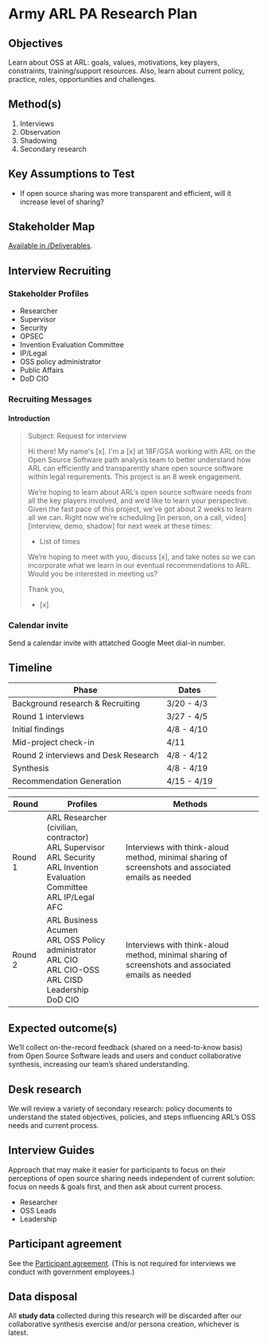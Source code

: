 # Army ARL PA Research Plan

## Objectives

Learn about OSS at ARL: goals, values, motivations, key players, constraints, training/support resources. Also, learn about current policy, practice, roles, opportunities and challenges.

## Method(s)

1. Interviews
2. Observation
3. Shadowing
4. Secondary research

## Key Assumptions to Test

- If open source sharing was more transparent and efficient, will it increase level of sharing?

## Stakeholder Map

[Available in /Deliverables](/Deliverables/ARL%20Stakeholder%20Map%20March%2029.pdf).

## Interview Recruiting

### Stakeholder Profiles

- Researcher
- Supervisor
- Security
- OPSEC
- Invention Evaluation Committee
- IP/Legal
- OSS policy administrator
- Public Affairs
- DoD CIO

### Recruiting Messages

#### Introduction

> Subject: Request for interview
>
> Hi there! My name's [x]. I'm a [x] at 18F/GSA working with ARL on the Open Source Software path analysis team to better understand how ARL can efficiently and transparently share open source software within legal requirements. This project is an 8 week engagement.
>
> We’re hoping to learn about ARL’s open source software needs from all the key players involved, and we’d like to learn your perspective. Given the fast pace of this project, we’ve got about 2 weeks to learn all we can. Right now we’re scheduling [in person, on a call, video] [interview, demo, shadow] for next week at these times:
>
> - List of times
>
> We’re hoping to meet with you, discuss [x], and take notes so we can incorporate what we learn in our eventual recommendations to ARL. Would you be interested in meeting us?
>
> Thank you,
> - [x]

### Calendar invite

Send a calendar invite with attatched Google Meet dial-in number.

## Timeline

| Phase | Dates |
|-------|-------|
| Background research & Recruiting | 3/20 - 4/3
| Round 1 interviews | 3/27 - 4/5
| Initial findings | 4/8 - 4/10
| Mid-project check-in | 4/11
| Round 2 interviews and Desk Research | 4/8 - 4/12
| Synthesis | 4/8 - 4/19
| Recommendation Generation | 4/15 - 4/19

| Round | Profiles | Methods |
|-------|----------|---------|
| Round 1 | ARL Researcher (civilian, contractor)<br>ARL Supervisor<br>ARL Security<br>ARL Invention Evaluation Committee<br>ARL IP/Legal<br>AFC | Interviews with think-aloud method, minimal sharing of screenshots and associated emails as needed
| Round 2 | ARL Business Acumen<br>ARL OSS Policy administrator<br>ARL CIO<br>ARL CIO-OSS<br>ARL CISD Leadership<br>DoD CIO | Interviews with think-aloud method, minimal sharing of screenshots and associated emails as needed

## Expected outcome(s)

We’ll collect on-the-record feedback (shared on a need-to-know basis) from Open Source Software leads and users and conduct collaborative synthesis, increasing our team’s shared understanding.

## Desk research

We will review a variety of secondary research: policy documents to understand the stated objectives, policies, and steps influencing ARL’s OSS needs and current process.

## Interview Guides

Approach that may make it easier for participants to focus on their perceptions of open source sharing needs independent of current solution: focus on needs & goals first, and then ask about current process.

- Researcher
- OSS Leads
- Leadership

## Participant agreement

See the [Participant agreement](/Research/Participant%20agreement.md). (This is not required for interviews we conduct with government employees.)

## Data disposal

All **study data** collected during this research will be discarded after our collaborative synthesis exercise and/or persona creation, whichever is latest.
